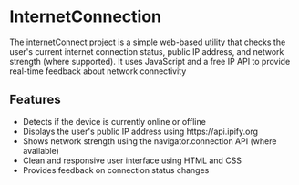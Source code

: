 <h1>InternetConnection</h1>
<p>The internetConnect project is a simple web-based utility that checks the user's current internet connection status, public IP address, and network strength (where supported). It uses JavaScript and a free IP API to provide real-time feedback about network connectivity</p>

<h2>Features</h2>
<ul>
<li>Detects if the device is currently online or offline</li>
<li>Displays the user's public IP address using https://api.ipify.org</li>
<li>Shows network strength using the navigator.connection API (where available)</li>
<li>Clean and responsive user interface using HTML and CSS</li>
<li>Provides feedback on connection status changes</li>
</ul>

